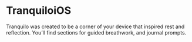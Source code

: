 # TranquiloiOS
Tranquilo was created to be a corner of your device that inspired rest and reflection. You’ll find sections for guided breathwork, and journal prompts.
